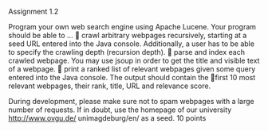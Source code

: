 Assignment 1.2

Program your own web search engine using Apache Lucene.
Your program should be able to ...
 crawl arbitrary webpages recursively, starting at a seed URL entered into the Java
console. Additionally, a user has to be able to specify the crawling depth (recursion depth).
 parse and index each crawled webpage. You may use jsoup
in order to get the title and visible text of a webpage.
 print a ranked list of relevant webpages given some query entered into the Java console. The output should contain the first 10 most relevant webpages, their rank, title, URL and relevance score.


During development, please make sure not to spam webpages with a large number of requests. If in doubt, use the homepage of our university http://www.ovgu.de/ unimagdeburg/en/ as a seed.
10 points